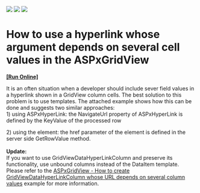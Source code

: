 <!-- default badges list -->
![](https://img.shields.io/endpoint?url=https://codecentral.devexpress.com/api/v1/VersionRange/128543418/13.1.4%2B)
[![](https://img.shields.io/badge/Open_in_DevExpress_Support_Center-FF7200?style=flat-square&logo=DevExpress&logoColor=white)](https://supportcenter.devexpress.com/ticket/details/E993)
[![](https://img.shields.io/badge/📖_How_to_use_DevExpress_Examples-e9f6fc?style=flat-square)](https://docs.devexpress.com/GeneralInformation/403183)
<!-- default badges end -->
# How to use a hyperlink whose argument depends on several cell values in the ASPxGridView
<!-- run online -->
**[[Run Online]](https://codecentral.devexpress.com/e993/)**
<!-- run online end -->


<p>It is an often situation when a developer should include sever field values in a hyperlink shown in a GridView column cells. The best solution to this problem is to use templates. The attached example shows how this can be done and suggests two similar approaches:<br>1) using ASPxHyperLink: the NavigateUrl property of ASPxHyperLink is defined by the KeyValue of the processed row</p>
<p>2) using the <a> element: the href parameter of the <a> element is defined in the server side GetRowValue method.<br><br><strong>Update:</strong><br>If you want to use GridViewDataHyperLinkColumn and preserve its functionality, use unbound columns instead of the DataItem template. Please refer to the <a href="https://www.devexpress.com/Support/Center/p/T517626">ASPxGridView - How to create GridViewDataHyperLinkColumn whose URL depends on several column values</a> example for more information. </p>

<br/>


